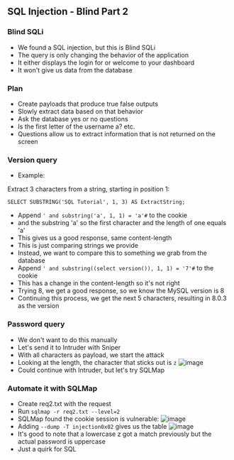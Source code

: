 ## SQL Injection - Blind Part 2 
### Blind SQLi
- We found a SQL injection, but this is Blind SQLi
- The query is only changing the behavior of the application
- It either displays the login for or welcome to your dashboard
- It won't give us data from the database

### Plan
- Create payloads that produce true false outputs
- Slowly extract data based on that behavior
- Ask the database yes or no questions
- Is the first letter of the username a? etc.
- Questions allow us to extract information that is not returned on the screen

### Version query
- Example:

Extract 3 characters from a string, starting in position 1:

`SELECT SUBSTRING('SQL Tutorial', 1, 3) AS ExtractString;`

- Append `' and substring('a', 1, 1) = 'a'#` to the cookie
- and the substring 'a' so the first character and the length of one equals 'a'
- This gives us a good response, same content-length
- This is just comparing strings we provide
- Instead, we want to compare this to something we grab from the database
- Append `' and substring((select version()), 1, 1) = '7'#` to the cookie
- This has a change in the content-length so it's not right
- Trying 8, we get a good response, so we know the MySQL version is 8
- Continuing this process, we get the next 5 characters, resulting in 8.0.3 as the version

### Password query
- We don't want to do this manually
- Let's send it to Intruder with Sniper
- With all characters as payload, we start the attack
- Looking at the length, the character that sticks out is `z`
![image](https://github.com/user-attachments/assets/01f53802-1264-4ce7-8abd-98df5ab5018e)
- Could continue with Intruder, but let's try SQLMap

### Automate it with SQLMap
- Create req2.txt with the request
- Run `sqlmap -r req2.txt --level=2`
- SQLMap found the cookie session is vulnerable:
![image](https://github.com/user-attachments/assets/7925b004-16ed-419f-a3c2-98c9a70e3ec4)
- Adding `--dump -T injection0x02` gives us the table
![image](https://github.com/user-attachments/assets/01529a9c-3423-4ace-986f-a014d766fcda)
- It's good to note that a lowercase z got a match previously but the actual password is uppercase
- Just a quirk for SQL



